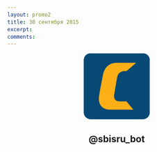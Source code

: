 ```yaml
---
layout: promo2
title: 30 сентября 2015
excerpt: 
comments: 
---
```


<center>
<img src="/images/152.png" />
<h2>@sbisru_bot</h2>
</center>